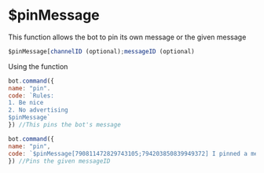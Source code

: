 # $pinMessage


This function allows the bot to pin its own message or the given message

```javascript
$pinMessage[channelID (optional);messageID (optional)
```

Using the function 

```javascript
bot.command({
name: "pin".
code: `Rules: 
1. Be nice
2. No advertising
$pinMessage`
}) //This pins the bot's message

bot.command({
name: "pin",
code: `$pinMessage[790811472829743105;794203850839949372] I pinned a mesage!`
}) //Pins the given messageID
```

